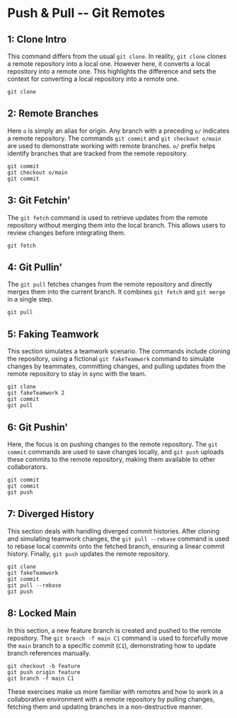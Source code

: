 # Push & Pull -- Git Remotes

## 1: Clone Intro
This command differs from the usual `git clone`. In reality, `git clone` clones a remote repository into a local one. However here, it converts a local repository into a remote one. This highlights the difference and sets the context for converting a local repository into a remote one.
```
git clone
```

## 2: Remote Branches
Here `o` is simply an alias for origin. Any branch with a preceding `o/` indicates a remote repository. The commands `git commit` and `git checkout o/main` are used to demonstrate working with remote branches. `o/` prefix helps identify branches that are tracked from the remote repository.
```
git commit
git checkout o/main
git commit
```

## 3: Git Fetchin'
The `git fetch` command is used to retrieve updates from the remote repository without merging them into the local branch. This allows users to review changes before integrating them.
```
git fetch
```

## 4: Git Pullin'
The `git pull` fetches changes from the remote repository and directly merges them into the current branch. It combines `git fetch` and `git merge` in a single step.
```
git pull
```

## 5: Faking Teamwork
This section simulates a teamwork scenario. The commands include cloning the repository, using a fictional `git fakeTeamwork` command to simulate changes by teammates, committing changes, and pulling updates from the remote repository to stay in sync with the team.
```
git clone
git fakeTeamwork 2
git commit
git pull
```

## 6: Git Pushin'
Here, the focus is on pushing changes to the remote repository. The `git commit` commands are used to save changes locally, and `git push` uploads these commits to the remote repository, making them available to other collaborators.
```
git commit
git commit
git push
```

## 7: Diverged History
This section deals with handling diverged commit histories. After cloning and simulating teamwork changes, the `git pull --rebase` command is used to rebase local commits onto the fetched branch, ensuring a linear commit history. Finally, `git push` updates the remote repository.
```
git clone
git fakeTeamwork
git commit
git pull --rebase
git push
```

## 8: Locked Main
In this section, a new feature branch is created and pushed to the remote repository. The `git branch -f main C1` command is used to forcefully move the `main` branch to a specific commit (`C1`), demonstrating how to update branch references manually.
```
git checkout -b feature
git push origin feature
git branch -f main C1
```

These exercises make us more familiar with remotes and how to work in a collaborative environment with a remote repository by pulling changes, fetching them and updating branches in a non-destructive manner.